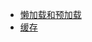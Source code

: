 * [懒加载和预加载](https://juejin.cn/post/6844903614138286094)
* [缓存](https://juejin.cn/post/6844903556474994695)